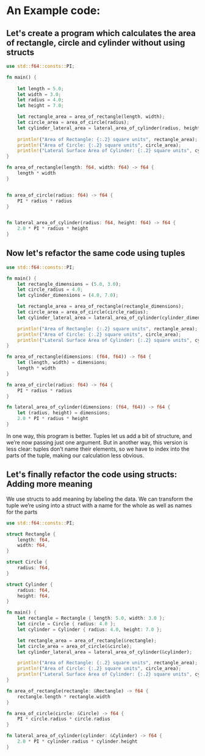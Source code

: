 # An Example code:
## Let's create a program which calculates the area of rectangle, circle and cylinder without using structs 

```rust
use std::f64::consts::PI; 

fn main() {
    
    let length = 5.0;
    let width = 3.0;
    let radius = 4.0;
    let height = 7.0;

    let rectangle_area = area_of_rectangle(length, width);
    let circle_area = area_of_circle(radius);
    let cylinder_lateral_area = lateral_area_of_cylinder(radius, height);
    
    println!("Area of Rectangle: {:.2} square units", rectangle_area);
    println!("Area of Circle: {:.2} square units", circle_area);
    println!("Lateral Surface Area of Cylinder: {:.2} square units", cylinder_lateral_area);
}

fn area_of_rectangle(length: f64, width: f64) -> f64 {
    length * width
}


fn area_of_circle(radius: f64) -> f64 {
    PI * radius * radius
}


fn lateral_area_of_cylinder(radius: f64, height: f64) -> f64 {
    2.0 * PI * radius * height
}

```

## Now let's refactor the same code using tuples
```rust
use std::f64::consts::PI;

fn main() {
    let rectangle_dimensions = (5.0, 3.0);
    let circle_radius = 4.0;
    let cylinder_dimensions = (4.0, 7.0);

    let rectangle_area = area_of_rectangle(rectangle_dimensions);
    let circle_area = area_of_circle(circle_radius);
    let cylinder_lateral_area = lateral_area_of_cylinder(cylinder_dimensions);

    println!("Area of Rectangle: {:.2} square units", rectangle_area);
    println!("Area of Circle: {:.2} square units", circle_area);
    println!("Lateral Surface Area of Cylinder: {:.2} square units", cylinder_lateral_area);
}

fn area_of_rectangle(dimensions: (f64, f64)) -> f64 {
    let (length, width) = dimensions;
    length * width
}

fn area_of_circle(radius: f64) -> f64 {
    PI * radius * radius
}

fn lateral_area_of_cylinder(dimensions: (f64, f64)) -> f64 {
    let (radius, height) = dimensions;
    2.0 * PI * radius * height
}

```
In one way, this program is better. Tuples let us add a bit of structure, and we’re now passing just one argument. But in another way, this version is less clear: tuples don’t name their elements, so we have to index into the parts of the tuple, making our calculation less obvious.

## Let's finally refactor the code using structs: Adding more meaning
We use structs to add meaning by labeling the data. We can transform the tuple we’re using into a struct with a name for the whole as well as names for the parts
```rust
use std::f64::consts::PI;

struct Rectangle {
    length: f64,
    width: f64,
}

struct Circle {
    radius: f64,
}

struct Cylinder {
    radius: f64,
    height: f64,
}

fn main() {
    let rectangle = Rectangle { length: 5.0, width: 3.0 };
    let circle = Circle { radius: 4.0 };
    let cylinder = Cylinder { radius: 4.0, height: 7.0 };

    let rectangle_area = area_of_rectangle(&rectangle);
    let circle_area = area_of_circle(&circle);
    let cylinder_lateral_area = lateral_area_of_cylinder(&cylinder);

    println!("Area of Rectangle: {:.2} square units", rectangle_area);
    println!("Area of Circle: {:.2} square units", circle_area);
    println!("Lateral Surface Area of Cylinder: {:.2} square units", cylinder_lateral_area);
}

fn area_of_rectangle(rectangle: &Rectangle) -> f64 {
    rectangle.length * rectangle.width
}

fn area_of_circle(circle: &Circle) -> f64 {
    PI * circle.radius * circle.radius
}

fn lateral_area_of_cylinder(cylinder: &Cylinder) -> f64 {
    2.0 * PI * cylinder.radius * cylinder.height
}

```
